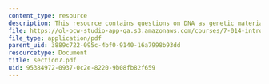 ```yaml
---
content_type: resource
description: This resource contains questions on DNA as genetic material and DNA replication.
file: https://ol-ocw-studio-app-qa.s3.amazonaws.com/courses/7-014-introductory-biology-spring-2005/9538497209370c2e82209b08fb82f659_section7.pdf
file_type: application/pdf
parent_uid: 3889c722-095c-4bf0-9140-16a7998b93dd
resourcetype: Document
title: section7.pdf
uid: 95384972-0937-0c2e-8220-9b08fb82f659
---
```

